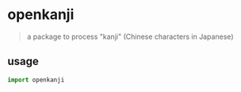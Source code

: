 # openkanji
> a package to process "kanji" (Chinese characters in Japanese)

## usage
```python
import openkanji  

```